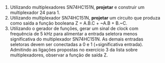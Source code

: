 

1. Utilizando multiplexadores SN74HC151N, **projetar** e construir um multiplexador 24 para 1.
2. Utilizando multiplexador SN74HC151N, **projetar** um circuito que produza como saída a função booleana Z = A.B.C + ~A.B + B.~C.
3. Utilizando o gerador de funções, gerar um sinal de clock com frequência de 5 kHz para alimentar a entrada seletora menos significativa do multiplexador SN74HC151N. As demais entradas seletoras devem ser conectadas a 0 e 1 (+significativa entrada). Admitindo as ligações propostas no exercício 3 da lista sobre multiplexadores, observar a função de saída Z.
